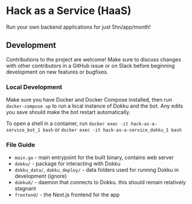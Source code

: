 # Hack as a Service (HaaS)

Run your own backend applications for just 5hn/app/month!

## Development

Contributions to the project are welcome! Make sure to discuss changes with other contributors in a GitHub issue or on Slack before beginning development on new features or bugfixes.

### Local Development

Make sure you have Docker and Docker Compose installed, then run `docker-compose up` to run a local instance of Dokku and the bot. Any edits you save should make the bot restart automatically.

To open a shell in a container, run `docker exec -it hack-as-a-service_bot_1 bash` or `docker exec -it hack-as-a-service_dokku_1 bash`

### File Guide

- `main.go` - main entrypoint for the built binary, contains web server
- `dokku/` - package for interacting with Dokku
- `dokku_data/`, `dokku_deploy/` - data folders used for running Dokku in development (ignore)
- `dokkud/` - daemon that connects to Dokku. this should remain relatively stagnant
- `frontend/` - the Next.js frontend for the app
